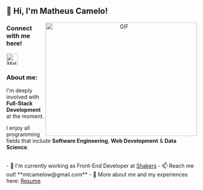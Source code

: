 ## 👋 Hi, I'm Matheus Camelo!

<a target="_blank" align="center">
  <img align="right" top="500" height="300" width="400" alt="GIF" src="https://media.giphy.com/media/SWoSkN6DxTszqIKEqv/giphy.gif">
</a>

### Connect with me here!
<a href="https://www.linkedin.com/in/mtcamelo/">
  <img alt="Matheus Camelo LinkedIn" width="30px" src="https://content.linkedin.com/content/dam/me/business/en-us/amp/brand-site/v2/bg/LI-Bug.svg.original.svg" />
</a>

### About me:
I'm deeply involved with **Full-Stack Development** at the moment.
<br>

I enjoy all programming fields that include **Software Engineering**, **Web Development** & **Data Science**.

<br>
- 🔭 I'm currently working as Front-End Developer at <a href="https://www.linkedin.com/company/shakersagencia/" target="blank">Shakers</a>
- 📫 Reach me out! **mtcamelow@gmail.com**
- 📄 More about me and my experiences here: <a href="https://github.com/Matheus-Camelo" target="blank">Resume</a>

<!--
### Programming Languages & Frameworks

<div style="Display': inline_block"><br>
<img height="30" width="40" src="https://cdn.jsdelivr.net/gh/devicons/devicon/icons/python/python-original-wordmark.svg" title="Matheus-Python" />
<img height="30" width="40" src="https://cdn.jsdelivr.net/gh/devicons/devicon/icons/javascript/javascript-original.svg" title="Matheus-JS" />
<img height="30" width="40" src="https://cdn.jsdelivr.net/gh/devicons/devicon/icons/linkedin/linkedin-original.svg" title="Matheus-Python" />
<img height="30" width="40" src="https://cdn.jsdelivr.net/gh/devicons/devicon/icons/linkedin/linkedin-original.svg" title="Matheus-Python" />
<img height="30" width="40" src="https://cdn.jsdelivr.net/gh/devicons/devicon/icons/linkedin/linkedin-original.svg" title="Matheus-Python" />
<img height="30" width="40" src="https://cdn.jsdelivr.net/gh/devicons/devicon/icons/linkedin/linkedin-original.svg" title="Matheus-Python" />
</div>
-->
